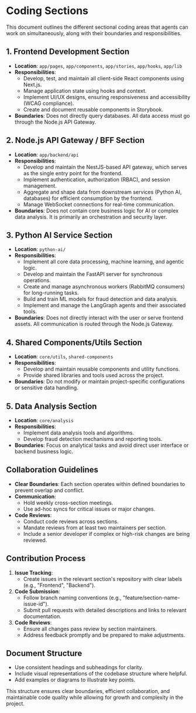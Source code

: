 # Coding Sections

This document outlines the different sectional coding areas that agents can work on simultaneously, along with their boundaries and responsibilities.

## 1. Frontend Development Section
- **Location**: `app/pages`, `app/components`, `app/stories`, `app/hooks`, `app/lib`
- **Responsibilities**:
  - Develop, test, and maintain all client-side React components using Next.js.
  - Manage application state using hooks and context.
  - Implement UI/UX designs, ensuring responsiveness and accessibility (WCAG compliance).
  - Create and document reusable components in Storybook.
- **Boundaries**: Does not directly query databases. All data access must go through the Node.js API Gateway.

## 2. Node.js API Gateway / BFF Section
- **Location**: `app/backend/api`
- **Responsibilities**:
  - Develop and maintain the NestJS-based API gateway, which serves as the single entry point for the frontend.
  - Implement authentication, authorization (RBAC), and session management.
  - Aggregate and shape data from downstream services (Python AI, databases) for efficient consumption by the frontend.
  - Manage WebSocket connections for real-time communication.
- **Boundaries**: Does not contain core business logic for AI or complex data analysis. It is primarily an orchestration and security layer.

## 3. Python AI Service Section
- **Location**: `python-ai/`
- **Responsibilities**:
  - Implement all core data processing, machine learning, and agentic logic.
  - Develop and maintain the FastAPI server for synchronous operations.
  - Create and manage asynchronous workers (RabbitMQ consumers) for long-running tasks.
  - Build and train ML models for fraud detection and data analysis.
  - Implement and manage the LangGraph agents and their associated tools.
- **Boundaries**: Does not directly interact with the user or serve frontend assets. All communication is routed through the Node.js Gateway.

## 4. Shared Components/Utils Section
- **Location**: `core/utils`, `shared-components`
- **Responsibilities**:
  - Develop and maintain reusable components and utility functions.
  - Provide shared libraries and tools used across the project.
- **Boundaries**: Do not modify or maintain project-specific configurations or sensitive data handling.

## 5. Data Analysis Section
- **Location**: `core/analysis`
- **Responsibilities**:
  - Implement data analysis tools and algorithms.
  - Develop fraud detection mechanisms and reporting tools.
- **Boundaries**: Focus on analytical tasks and avoid direct user interface or backend business logic.

## Collaboration Guidelines
- **Clear Boundaries**: Each section operates within defined boundaries to prevent overlap and conflict.
- **Communication**: 
  - Hold weekly cross-section meetings.
  - Use ad-hoc syncs for critical issues or major changes.
- **Code Reviews**: 
  - Conduct code reviews across sections.
  - Mandate reviews from at least two maintainers per section.
  - Include a senior developer if complex or high-risk changes are being reviewed.

## Contribution Process
1. **Issue Tracking**: 
   - Create issues in the relevant section's repository with clear labels (e.g., "Frontend", "Backend").
2. **Code Submission**: 
   - Follow branch naming conventions (e.g., "feature/section-name-issue-id").
   - Submit pull requests with detailed descriptions and links to relevant documentation.
3. **Code Reviews**: 
   - Ensure all changes pass review by section maintainers.
   - Address feedback promptly and be prepared to make adjustments.

## Document Structure
- Use consistent headings and subheadings for clarity.
- Include visual representations of the codebase structure where helpful.
- Add examples or diagrams to illustrate key points.

This structure ensures clear boundaries, efficient collaboration, and maintainable code quality while allowing for growth and complexity in the project.
